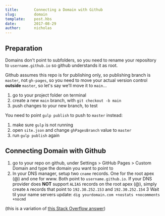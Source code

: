 ```yaml
---
title:       Connecting a Domain with Github
slug:        domain
template:    post.hbs
date:        2017-08-29
author:      nicholas
---
```

## Preparation

Domains don't point to subfolders, so you need to rename your repository to `username.github.io` so github understands it as root.

Github assumes this repo is for publishing only, so publishing branch is `master`, not `gh-pages`, so you need to move your actual version control **outside** `master`, so let's say we'll move it to `main`...

1. go to your project folder on terminal
1. create a new `main` branch, with `git checkout -b main`
1. push changes to your new branch, to test

You need to point `gulp publish` to push to `master` instead:

1. make sure `gulp` is not running
1. open `site.json` and change `ghPagesBranch` value to `master`
1. run `gulp publish` again

## Connecting Domain with Github

1. go to your repo on github, under Settings > GitHub Pages > Custom Domain and type the domain you want to point to
2. In your DNS manager, setup two `cname` records. One for the root apex (@) and one for www. Both point to `username.github.io`. If your DNS provider does **NOT** support `ALIAS` records on the root apex (@), simply create `A` records that point to `192.30.252.153` and `192.30.252.154`
3 Wait til your name servers update: `dig yourdomain.com +nostats +nocomments +nocmd`

(this is a variation of [this Stack Overflow answer](https://stackoverflow.com/a/9123911/3754357))

